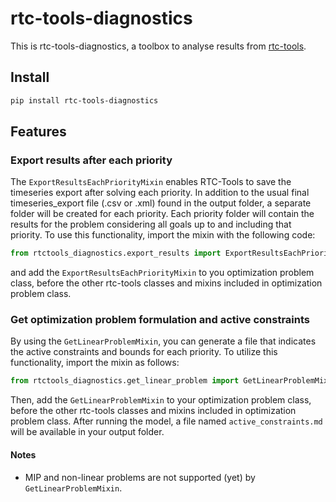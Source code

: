 # rtc-tools-diagnostics

This is rtc-tools-diagnostics, a toolbox to analyse results from [rtc-tools](https://gitlab.com/deltares/rtc-tools).

## Install

```bash
pip install rtc-tools-diagnostics
```
## Features
### Export results after each priority
The `ExportResultsEachPriorityMixin` enables RTC-Tools to save the timeseries export after solving each priority. In addition to the usual final timeseries_export file (.csv or .xml) found in the output folder, a separate folder
will be created for each priority. Each priority folder will contain the results for the problem considering all goals up to and including that priority. To use this functionality, import the mixin with the following code:
```python
from rtctools_diagnostics.export_results import ExportResultsEachPriorityMixin
```
and add the `ExportResultsEachPriorityMixin` to you optimization problem class, before the other rtc-tools classes and mixins included in optimization problem class.

### Get optimization problem formulation and active constraints
By using the `GetLinearProblemMixin`, you can generate a file that indicates the active constraints and bounds for each priority. To utilize this functionality, import the mixin as follows:
```python
from rtctools_diagnostics.get_linear_problem import GetLinearProblemMixin
```
Then, add the `GetLinearProblemMixin` to your optimization problem class, before the other rtc-tools classes and mixins included in optimization problem class. After running the model, a file named `active_constraints.md` will be available in your output folder.

#### Notes
- MIP and non-linear problems are not supported (yet) by `GetLinearProblemMixin`.